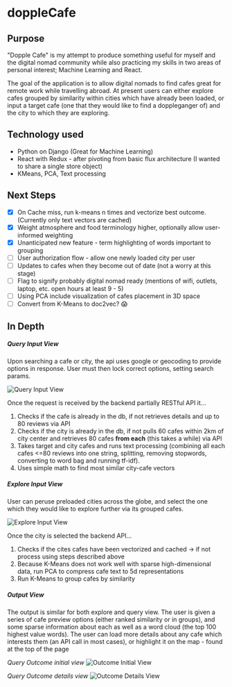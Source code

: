 # doppleCafe

## Purpose
"Dopple Cafe" is my attempt to produce something useful for myself and the digital nomad community while also practicing my skills in two areas of personal interest; Machine Learning and React.

The goal of the application is to allow digital nomads to find cafes great for remote work while travelling abroad. At present users can either explore cafes grouped by similarity within cities which have already been loaded, or input a target cafe (one that they would like to find a doppleganger of) and the city to which they are exploring. 

## Technology used
* Python on Django (Great for Machine Learning)
* React with Redux - after pivoting from basic flux architecture (I wanted to share a single store object)
* KMeans, PCA, Text processing


## Next Steps
- [x] On Cache miss, run k-means n times and vectorize best outcome. (Currently only text vectors are cached)
- [x] Weight atmosphere and food terminology higher, optionally allow user-informed weighting
- [x] Unanticipated new feature - term highlighting of words important to grouping
- [ ] User authorization flow - allow one newly loaded city per user
- [ ] Updates to cafes when they become out of date (not a worry at this stage)
- [ ] Flag to signify probably digital nomad ready (mentions of wifi, outlets, laptop, etc. open hours at least 9 - 5)
- [ ] Using PCA include visualization of cafes placement in 3D space
- [ ] Convert from K-Means to doc2vec?  :scream:

## In Depth

##### Query Input View
Upon searching a cafe or city, the api uses google or geocoding to provide options in response. User must then lock correct options, setting search params. 

![Query Input View](https://i.imgur.com/GAbINaM.png)

Once the request is received by the backend partially RESTful API it...
1. Checks if the cafe is already in the db, if not retrieves details and up to 80 reviews via API
1. Checks if the city is already in the db, if not pulls 60 cafes within 2km of city center and retrieves 80 cafes **from each** (this takes a while) via API
1. Takes target and city cafes and runs text processing (combining all each cafes <=80 reviews into one string, splitting, removing stopwords, converting to word bag and running tf-idf).
1. Uses simple math to find most similar city-cafe vectors


##### Explore Input View
User can peruse preloaded cities across the globe, and select the one which they would like to explore further via its grouped cafes.

![Explore Input View](https://i.imgur.com/W0d4K5f.png)

Once the city is selected the backend API...
1. Checks if the cites cafes have been vectorized and cached -> if not process using steps described above
1. Because K-Means does not work well with sparse high-dimensional data, run PCA to compress cafe text to 5d representations
1. Run K-Means to group cafes by similarity


##### Output View
The output is similar for both explore and query view. The user is given a series of cafe preview options (either ranked similarity or in groups), and some sparse information about each as well as a word cloud (the top 100 highest value words). The user can load more details about any cafe which interests them (an API call in most cases), or highlight it on the map - found at the top of the page

*Query Outcome initial view*
![Outcome Initial View](https://i.imgur.com/ND97CBy.png)

*Query Outcome details view*
![Outcome Details View](https://i.imgur.com/l9yqi2x.png)

